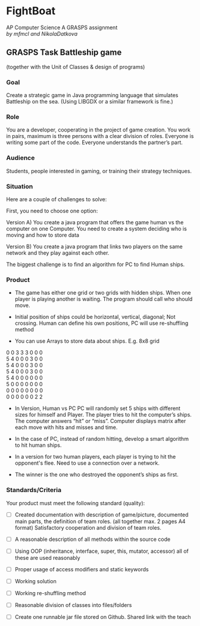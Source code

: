 # FightBoat
AP Computer Science A GRASPS assignment  
*by mfmcl and NikolaDatkova*

## GRASPS Task Battleship game
(together with the Unit of Classes & design of programs)

### Goal

Create a strategic game in Java programming language that simulates Battleship on the sea. (Using LIBGDX or a similar framework is fine.)
  

### Role

You are a developer, cooperating in the project of game creation. You work in pairs, maximum is three persons with a clear division of roles. Everyone is writing some part of the code. Everyone understands the partner’s part.
  

### Audience

Students, people interested in gaming, or training their strategy techniques.
  
  
### Situation

Here are a couple of challenges to solve:

First, you need to choose one option:

Version A) You create a java program that offers the game human vs the computer on one Computer. You need to create a system deciding who is moving and how to store data

Version B) You create a java program that links two players on the same network and they play against each other.

The biggest challenge is to find an algorithm for PC to find Human ships.
  
  
### Product

- The game has either one grid or two grids with hidden ships. When one player is playing another is waiting. The program should call who should move.

- Initial position of ships could be horizontal, vertical, diagonal; Not crossing. Human can define his own positions, PC will use re-shuffling method

- You can use Arrays to store data about ships. E.g. 8x8 grid

0 0 3 3 3 0 0 0  
5 4 0 0 0 3 0 0  
5 4 0 0 0 3 0 0  
5 4 0 0 0 3 0 0  
5 4 0 0 0 0 0 0  
5 0 0 0 0 0 0 0  
0 0 0 0 0 0 0 0  
0 0 0 0 0 0 2 2  

- In Version, Human vs PC PC will randomly set 5 ships with different sizes for himself and Player. The player tries to hit the computer’s ships. The computer answers “hit” or “miss”. Computer displays matrix after each move with hits and misses and time.

- In the case of PC, instead of random hitting, develop a smart algorithm to hit human ships.

- In a version for two human players, each player is trying to hit the opponent's flee. Need to use a connection over a network.

- The winner is the one who destroyed the opponent’s ships as first.

### Standards/Criteria
  
  
Your product must meet the following standard (quality):

- [ ] Created documentation with description of game/picture, documented main parts, the definition of team roles. (all together max. 2 pages A4 format) Satisfactory cooperation and division of team roles.

- [ ] A reasonable description of all methods within the source code

- [ ] Using OOP (inheritance, interface, super, this, mutator, accessor) all of these are used reasonably

- [ ] Proper usage of access modifiers and static keywords

- [ ] Working solution

- [ ] Working re-shuffling method

- [ ] Reasonable division of classes into files/folders

- [ ] Create one runnable jar file stored on Github. Shared link with the teach
